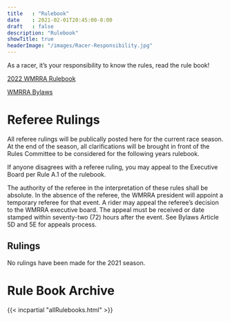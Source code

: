 ```yaml
---
title   : "Rulebook"
date    : 2021-02-01T20:45:00-8:00
draft   : false
description: "Rulebook"
showTitle: true
headerImage: "/images/Racer-Responsibility.jpg"
---
```


As a racer, it’s your responsibility to know the rules, read the rule book!

[2022 WMRRA Rulebook](/pdfs/rulebook/2022WMRRARuleBook.pdf)

[WMRRA Bylaws](/pdfs/rulebook/2021WMRRABylaws.pdf)

# Referee Rulings

All referee rulings will be publically posted here for the current race season. At the end of the season, all clarifications will be brought in front of the Rules Committee to be considered for the following years rulebook.

If anyone disagrees with a referee ruling, you may appeal to the Executive Board per Rule A.1 of the rulebook.

The authority of the referee in the interpretation of these rules shall be absolute. In the absence of the referee, the WMRRA president will appoint a temporary referee for that event. A rider may appeal the referee’s decision to the WMRRA executive board. The appeal must be received or date stamped within seventy-two (72) hours after the event. See Bylaws Article 5D and 5E for appeals process.

## Rulings
No rulings have been made for the 2021 season.

<!-- 
Rulings can be numerated by starting with 1.
1.
1.
1.
-->

# Rule Book Archive

{{< incpartial "allRulebooks.html" >}}

